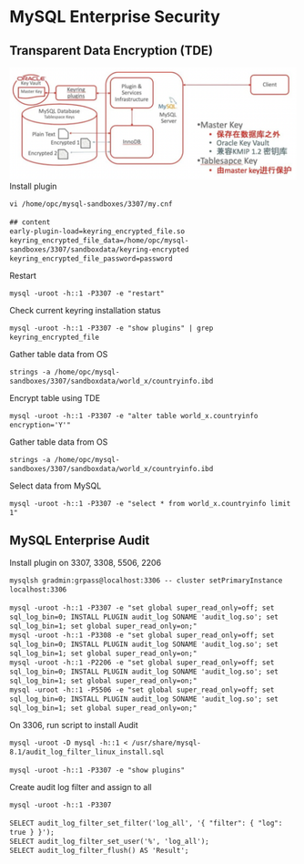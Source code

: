 # MySQL Enterprise Security
## Transparent Data Encryption (TDE)
![Image of picture1](https://github.com/tripplea-sg/test-drive-aug-2023/blob/main/Images/Screenshot%202023-08-22%20at%206.24.23%20AM.png)
Install plugin 
```
vi /home/opc/mysql-sandboxes/3307/my.cnf

## content
early-plugin-load=keyring_encrypted_file.so
keyring_encrypted_file_data=/home/opc/mysql-sandboxes/3307/sandboxdata/keyring-encrypted
keyring_encrypted_file_password=password
```
Restart 
```
mysql -uroot -h::1 -P3307 -e "restart"
```
Check current keyring installation status
```
mysql -uroot -h::1 -P3307 -e "show plugins" | grep keyring_encrypted_file
```
Gather table data from OS
```
strings -a /home/opc/mysql-sandboxes/3307/sandboxdata/world_x/countryinfo.ibd
```
Encrypt table using TDE
```
mysql -uroot -h::1 -P3307 -e "alter table world_x.countryinfo encryption='Y'"
```
Gather table data from OS
```
strings -a /home/opc/mysql-sandboxes/3307/sandboxdata/world_x/countryinfo.ibd
```
Select data from MySQL
```
mysql -uroot -h::1 -P3307 -e "select * from world_x.countryinfo limit 1"
```
## MySQL Enterprise Audit
Install plugin on 3307, 3308, 5506, 2206
```
mysqlsh gradmin:grpass@localhost:3306 -- cluster setPrimaryInstance localhost:3306

mysql -uroot -h::1 -P3307 -e "set global super_read_only=off; set sql_log_bin=0; INSTALL PLUGIN audit_log SONAME 'audit_log.so'; set sql_log_bin=1; set global super_read_only=on;"
mysql -uroot -h::1 -P3308 -e "set global super_read_only=off; set sql_log_bin=0; INSTALL PLUGIN audit_log SONAME 'audit_log.so'; set sql_log_bin=1; set global super_read_only=on;"
mysql -uroot -h::1 -P2206 -e "set global super_read_only=off; set sql_log_bin=0; INSTALL PLUGIN audit_log SONAME 'audit_log.so'; set sql_log_bin=1; set global super_read_only=on;"
mysql -uroot -h::1 -P5506 -e "set global super_read_only=off; set sql_log_bin=0; INSTALL PLUGIN audit_log SONAME 'audit_log.so'; set sql_log_bin=1; set global super_read_only=on;"
```
On 3306, run script to install Audit
```
mysql -uroot -D mysql -h::1 < /usr/share/mysql-8.1/audit_log_filter_linux_install.sql

mysql -uroot -h::1 -P3307 -e "show plugins"
```
Create audit log filter and assign to all
```
mysql -uroot -h::1 -P3307

SELECT audit_log_filter_set_filter('log_all', '{ "filter": { "log": true } }');
SELECT audit_log_filter_set_user('%', 'log_all');
SELECT audit_log_filter_flush() AS 'Result';
```



